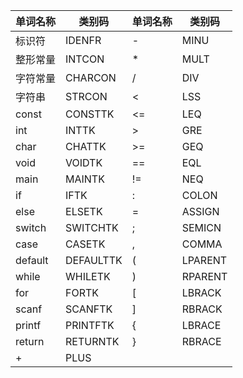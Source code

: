 | 单词名称 | 类别码    | 单词名称 | 类别码  |
| -------- | --------- | -------- | ------- |
| 标识符   | IDENFR    | -        | MINU    |
| 整形常量 | INTCON    | *        | MULT    |
| 字符常量 | CHARCON   | /        | DIV     |
| 字符串   | STRCON    | <        | LSS     |
| const    | CONSTTK   | <=       | LEQ     |
| int      | INTTK     | >        | GRE     |
| char     | CHATTK    | >=       | GEQ     |
| void     | VOIDTK    | ==       | EQL     |
| main     | MAINTK    | !=       | NEQ     |
| if       | IFTK      | :        | COLON   |
| else     | ELSETK    | =        | ASSIGN  |
| switch   | SWITCHTK  | ;        | SEMICN  |
| case     | CASETK    | ,        | COMMA   |
| default  | DEFAULTTK | (        | LPARENT |
| while    | WHILETK   | )        | RPARENT |
| for      | FORTK     | [        | LBRACK  |
| scanf    | SCANFTK   | ]        | RBRACK  |
| printf   | PRINTFTK  | {        | LBRACE  |
| return   | RETURNTK  | }        | RBRACE  |
| +        | PLUS      |          |         |

